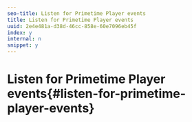 ```yaml
---
seo-title: Listen for Primetime Player events
title: Listen for Primetime Player events
uuid: 2e4e481a-d38d-46cc-858e-60e7096eb45f
index: y
internal: n
snippet: y
---
```


# Listen for Primetime Player events{#listen-for-primetime-player-events}

